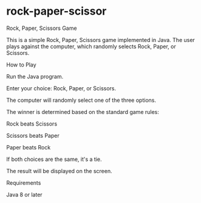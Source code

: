 # rock-paper-scissor


Rock, Paper, Scissors Game

This is a simple Rock, Paper, Scissors game implemented in Java. The user plays against the computer, which randomly selects Rock, Paper, or Scissors.

How to Play

Run the Java program.

Enter your choice: Rock, Paper, or Scissors.

The computer will randomly select one of the three options.

The winner is determined based on the standard game rules:

Rock beats Scissors

Scissors beats Paper

Paper beats Rock

If both choices are the same, it's a tie.

The result will be displayed on the screen.

Requirements

Java 8 or later

